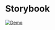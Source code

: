 # Storybook

<p>
    <a target="_blank" rel="noopener noreferrer" href="https://github.com/srleecode/vscode-domain-schematics-extension/blob/main/gifs/storybook.gif?raw=true">
        <img src="https://github.com/srleecode/vscode-domain-schematics-extension/blob/main/gifs/storybook.gif?raw=true" alt="Demo" style="max-width:100%;">
    </a>
</p>